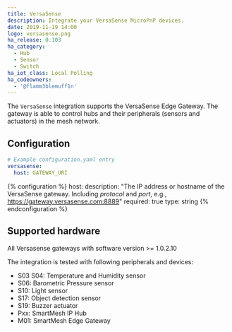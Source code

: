 ```yaml
---
title: VersaSense
description: Integrate your VersaSense MicroPnP devices.
date: 2019-11-19 14:00
logo: versasense.png
ha_release: 0.103
ha_category:
  - Hub
  - Sensor
  - Switch
ha_iot_class: Local Polling
ha_codeowners:
  - '@flamm3blemuff1n'
---
```


The `VersaSense` integration supports the VersaSense Edge Gateway. The gateway is able to control hubs and their peripherals (sensors and actuators) in the mesh network.

## Configuration

```yaml
# Example configuration.yaml entry
versasense:
  host: GATEWAY_URI
```

{% configuration %}
host:
  description: "The IP address or hostname of the VersaSense gateway. Including *protocol* and *port*, e.g., https://gateway.versasense.com:8889"
  required: true
  type: string
{% endconfiguration %}

## Supported hardware

All Versasense gateways with software version >= 1.0.2.10

The integration is tested with following peripherals and devices:

- S03 S04: Temperature and Humidity sensor
- S06: Barometric Pressure sensor
- S10: Light sensor
- S17: Object detection sensor
- S19: Buzzer actuator
- Pxx: SmartMesh IP Hub
- M01: SmartMesh Edge Gateway
